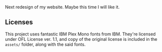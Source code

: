 Next redesign of my website. Maybe this time I will like it.

## Licenses
This project uses fantastic IBM Plex Mono fonts from IBM. They're licensed under
OFL License ver. 1.1, and copy of the original license is included in the
`assets/` folder, along with the said fonts.
